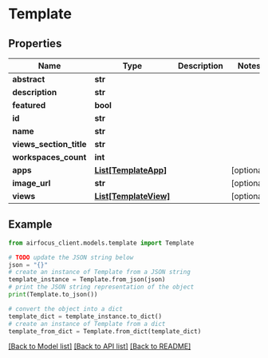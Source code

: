 # Template


## Properties

Name | Type | Description | Notes
------------ | ------------- | ------------- | -------------
**abstract** | **str** |  | 
**description** | **str** |  | 
**featured** | **bool** |  | 
**id** | **str** |  | 
**name** | **str** |  | 
**views_section_title** | **str** |  | 
**workspaces_count** | **int** |  | 
**apps** | [**List[TemplateApp]**](TemplateApp.md) |  | [optional] 
**image_url** | **str** |  | [optional] 
**views** | [**List[TemplateView]**](TemplateView.md) |  | [optional] 

## Example

```python
from airfocus_client.models.template import Template

# TODO update the JSON string below
json = "{}"
# create an instance of Template from a JSON string
template_instance = Template.from_json(json)
# print the JSON string representation of the object
print(Template.to_json())

# convert the object into a dict
template_dict = template_instance.to_dict()
# create an instance of Template from a dict
template_from_dict = Template.from_dict(template_dict)
```
[[Back to Model list]](../README.md#documentation-for-models) [[Back to API list]](../README.md#documentation-for-api-endpoints) [[Back to README]](../README.md)


